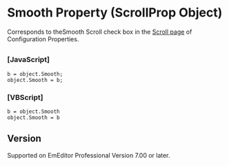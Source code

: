 # Smooth Property (ScrollProp Object)

Corresponds to theSmooth Scroll check box in the [Scroll page](../../dlg/properties/scroll/index) of Configuration Properties.

## 

### \[JavaScript\]

```
b = object.Smooth;
object.Smooth = b;
```

### \[VBScript\]

```
b = object.Smooth
object.Smooth = b
```

## Version

Supported on EmEditor Professional Version 7.00 or later.

